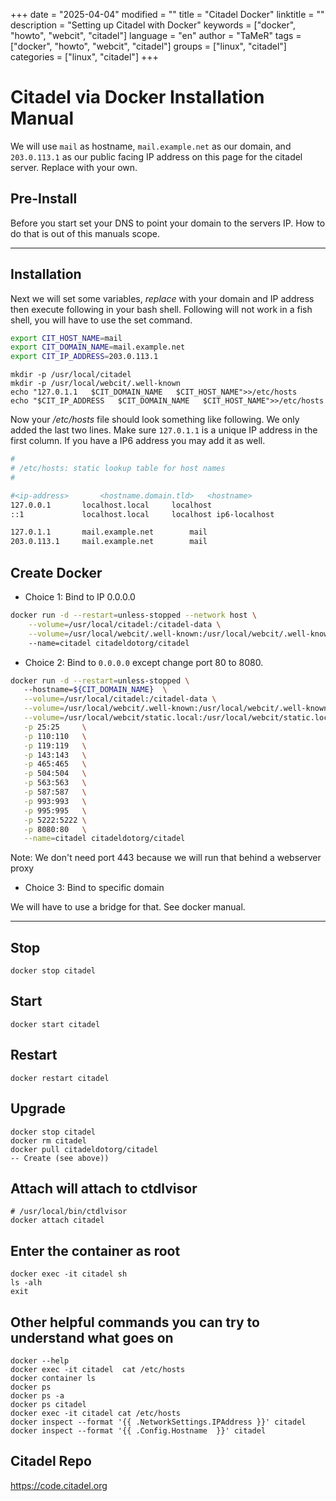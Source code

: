 +++
date = "2025-04-04"
modified = ""
title = "Citadel Docker"
linktitle = ""
description = "Setting up Citadel with Docker"
keywords = ["docker", "howto", "webcit", "citadel"]
language = "en"
author = "TaMeR"
tags = ["docker", "howto", "webcit", "citadel"]
groups = ["linux", "citadel"]
categories = ["linux", "citadel"]
+++



Citadel via Docker Installation Manual
==============

We will use `mail` as hostname, `mail.example.net` as our domain, 
and `203.0.113.1` as our public facing IP address on this page for the citadel server. 
Replace with your own. 

Pre-Install
----------
Before you start set your DNS to point your domain to the servers IP. 
How to do that is out of this manuals scope.
___
Installation
------------
Next we will set some variables, *replace* with your domain and IP address then execute following in your bash shell. Following will not work in a fish shell, you will have to use the set command.

```sh
export CIT_HOST_NAME=mail
export CIT_DOMAIN_NAME=mail.example.net
export CIT_IP_ADDRESS=203.0.113.1
```

```
mkdir -p /usr/local/citadel
mkdir -p /usr/local/webcit/.well-known
echo "127.0.1.1   $CIT_DOMAIN_NAME   $CIT_HOST_NAME">>/etc/hosts
echo "$CIT_IP_ADDRESS   $CIT_DOMAIN_NAME   $CIT_HOST_NAME">>/etc/hosts
```

Now your */etc/hosts* file should look something like following. We only added the last two lines. Make sure `127.0.1.1` is a unique IP address in the first column. If you have a IP6 address you may add it as well.

```sh
#
# /etc/hosts: static lookup table for host names
#

#<ip-address>		<hostname.domain.tld>	<hostname>
127.0.0.1		localhost.local		localhost
::1				localhost.local		localhost ip6-localhost

127.0.1.1		mail.example.net		mail
203.0.113.1		mail.example.net		mail
```

Create Docker
-------------
- Choice 1: Bind to IP 0.0.0.0 

```sh
docker run -d --restart=unless-stopped --network host \
    --volume=/usr/local/citadel:/citadel-data \
    --volume=/usr/local/webcit/.well-known:/usr/local/webcit/.well-known \ 
    --name=citadel citadeldotorg/citadel
```

- Choice 2: Bind to `0.0.0.0` except change port 80 to 8080. 

```sh
docker run -d --restart=unless-stopped \ 
   --hostname=${CIT_DOMAIN_NAME}  \
   --volume=/usr/local/citadel:/citadel-data \
   --volume=/usr/local/webcit/.well-known:/usr/local/webcit/.well-known \
   --volume=/usr/local/webcit/static.local:/usr/local/webcit/static.local \
   -p 25:25     \
   -p 110:110   \
   -p 119:119   \
   -p 143:143   \
   -p 465:465   \
   -p 504:504   \
   -p 563:563   \
   -p 587:587   \
   -p 993:993   \
   -p 995:995   \
   -p 5222:5222 \
   -p 8080:80   \
   --name=citadel citadeldotorg/citadel
```

Note: We don't need port 443 because we will run that behind a webserver proxy

- Choice 3: Bind to specific domain 

We will have to use a bridge for that. See docker manual.
________________

Stop
----
    docker stop citadel

Start
-----
    docker start citadel

Restart
-------
    docker restart citadel

Upgrade
-------
    docker stop citadel
    docker rm citadel
    docker pull citadeldotorg/citadel
    -- Create (see above))

Attach will attach to ctdlvisor
-----------------
```
# /usr/local/bin/ctdlvisor
docker attach citadel
```

Enter the container as root
-----------------
```
docker exec -it citadel sh
ls -alh
exit
```

Other helpful commands you can try to understand what goes on
-----------------
```
docker --help
docker exec -it citadel  cat /etc/hosts
docker container ls
docker ps
docker ps -a
docker ps citadel
docker exec -it citadel cat /etc/hosts
docker inspect --format '{{ .NetworkSettings.IPAddress }}' citadel
docker inspect --format '{{ .Config.Hostname  }}' citadel
```

Citadel Repo
------------
https://code.citadel.org